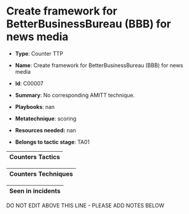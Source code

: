 # Create framework for BetterBusinessBureau (BBB) for news media

* **Type**: Counter TTP

* **Name**: Create framework for BetterBusinessBureau (BBB) for news media

* **Id**: C00007

* **Summary**: No corresponding AMITT technique.

* **Playbooks**: nan

* **Metatechnique**: scoring

* **Resources needed:** nan

* **Belongs to tactic stage**: TA01


| Counters Tactics |
| ---------------- |



| Counters Techniques |
| ------------------- |



| Seen in incidents |
| ----------------- |

DO NOT EDIT ABOVE THIS LINE - PLEASE ADD NOTES BELOW